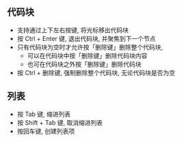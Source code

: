 ## 代码块

- 支持通过上下左右按键, 将光标移出代码块
- 按 Ctrl + Enter 键, 退出代码块, 并聚焦到下一个节点
- 只有代码块为空时才允许按「删除键」删除整个代码块, 
  - 可以在代码块中按「删除键」删除代码块内容
  - 也可在代码块之外按「删除键」删除代码块
- 按 Ctrl + 删除键, 强制删除整个代码块, 无论代码块是否为空

## 列表

- 按 Tab 键, 缩进列表
- 按 Shift + Tab 键, 取消缩进列表
- 按回车键, 创建列表项
